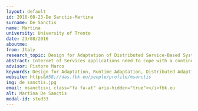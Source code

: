 ```yaml
---
layout: default 
id: 2016-08-23-De Sanctis-Martina
surname: De Sanctis
name: Martina
university: University of Trento
date: 23/08/2016
aboutme: 
from: Italy
research_topic: Design for Adaptation of Distributed Service-Based Systems
abstract: Internet of Services applications need to cope with a continuously changing environment, both in terms of the context in which they operate, and of the services, users and providers involved. In this setting, adaptivity is to be considered an intrinsic characteristic of applications rather than an exception to be handled. We propose a design for adaptation approach that fully exploits the advantages of the service-oriented paradigm to support the development and operation of service-based applications operating in highly dynamic environments. The approach is based on dynamic and incremental service composition and re-configuration techniques and it will be evaluated on a real-world scenario in the Smart Cities domain.
advisor: Pistore Marco
keywords: Design for Adaptation, Runtime Adaptation, Distributed Adaptive Systems, Incremental Service Composition, Collective Adaptive Systems
website: https&#58;//das.fbk.eu/people/profile/msanctis
img: de sanctis.jpg
email: msanctis<i class="fa fa-at" aria-hidden="true"></i>fbk.eu
alt: Martina De Sanctis
modal-id: stud33
---
```

